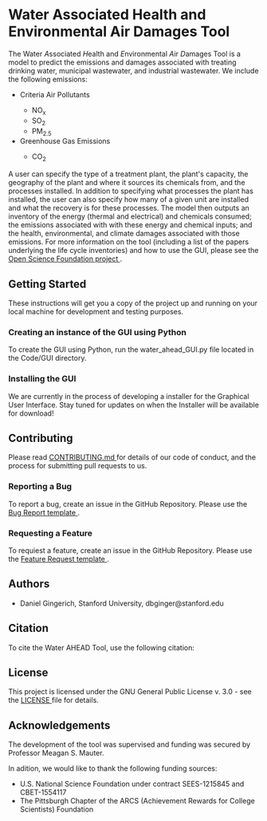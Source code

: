 # Water Associated Health and Environmental Air Damages Tool
The Water *A*ssociated *H*ealth and *E*nvironmental *A*ir *D*amages Tool is a model to predict the emissions and damages associated with treating drinking water, municipal wastewater, and industrial wastewater.  We include the following emissions:
<ul>
  <li> Criteria Air Pollutants </li>
    <ul>
      <li> NO<sub>x</sub> </li>
      <li> SO<sub>2</sub> </li>
      <li> PM<sub>2.5</sub> </li>
  </ul>
  <li> Greenhouse Gas Emissions </li>
    <ul>
      <li> CO<sub>2</sub> </li>
  </ul>
</ul>
  
A user can specify the type of a treatment plant, the plant's capacity, the geography of the plant and where it sources its chemicals from, and the processes installed.  In addition to specifying what processes the plant has installed, the user can also specify how many of a given unit are installed and what the recovery is for these processes.  The model then outputs an inventory of the energy (thermal and electrical) and chemicals consumed; the emissions associated with with these energy and chemical inputs; and the health, environmental, and climate damages associated with those emissions.  For more information on the tool (including a list of the papers underlying the life cycle inventories) and how to use the GUI, please see the <a href="https://osf.io/p28ax/"> Open Science Foundation project </a>. 

## Getting Started
These instructions will get you a copy of the project up and running on your local machine for development and testing purposes.

### Creating an instance of the GUI using Python
To create the GUI using Python, run the water_ahead_GUI.py file located in the Code/GUI directory.

### Installing the GUI 
We are currently in the process of developing a installer for the Graphical User Interface.  Stay tuned for updates on when the Installer will be available for download!

## Contributing
Please read <a href="https://github.com/we3lab/water-ahead/blob/master/CONTRIBUTING.md"> CONTRIBUTING.md </a> for details of our code of conduct, and the process for submitting pull requests to us.

### Reporting a Bug
To report a bug, create an issue in the GitHub Repository.  Please use the <a href="https://github.com/we3lab/water-ahead/issues/new?assignees=&labels=&template=bug_report.md&title="> Bug Report template </a>.

### Requesting a Feature
To requiest a feature, create an issue in the GitHub Repository.  Please use the <a href="https://github.com/we3lab/water-ahead/issues/new?assignees=&labels=&template=feature_request.md&title="> Feature Request template </a>.

## Authors
<ul> 
  <li> Daniel Gingerich, Stanford University, dbginger@stanford.edu </li>
  </ul>

## Citation
To cite the Water AHEAD Tool, use the following citation:


## License
This project is licensed under the GNU General Public License v. 3.0 - see the <a href="https://github.com/we3lab/water-ahead/blob/master/LICENSE"> LICENSE </a> file for details.

## Acknowledgements
The development of the tool was supervised and funding was secured by Professor Meagan S. Mauter.  

In adition, we would like to thank the following funding sources:  
<ul>
  <li> U.S. National Science Foundation under contract SEES-1215845 and CBET-1554117 </li>
  <li> The Pittsburgh Chapter of the ARCS (Achievement Rewards for College Scientists) Foundation
